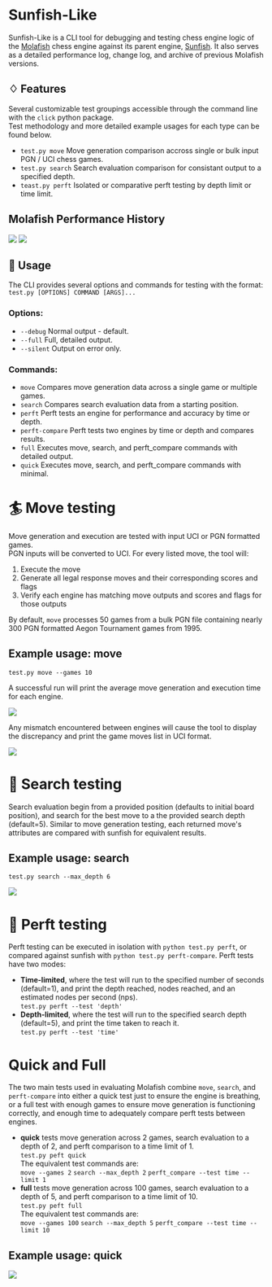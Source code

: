 # Sunfish-Like
Sunfish-Like is a CLI tool for debugging and testing chess engine logic of the [Molafish](https://github.com/flwrr/molafish) chess engine against its parent engine, [Sunfish](https://github.com/thomasahle/sunfish). 
It also serves as a detailed performance log, change log, and archive of previous Molafish versions.

## ♢ Features
Several customizable test groupings accessible through the command line with the `click` python package.<br>
Test methodology and more detailed example usages for each type can be found below.
- `test.py move`   Move generation comparison accross single or bulk input PGN / UCI chess games.
- `test.py search` Search evaluation comparison for consistant output to a specified depth.
- `teast.py perft` Isolated or comparative perft testing by depth limit or time limit.


## Molafish Performance History

<img src="https://i.imgur.com/vvUGHg6.png">
<img src="https://i.imgur.com/wOYbi7f.png">

## 🎲 Usage

The CLI provides several options and commands for testing with the format:
`test.py [OPTIONS] COMMAND [ARGS]...`

### Options:

- `--debug` Normal output - default.
- `--full` Full, detailed output.
- `--silent` Output on error only.

### Commands:

- `move` Compares move generation data across a single game or multiple games.
- `search` Compares search evaluation data from a starting position.
- `perft` Perft tests an engine for performance and accuracy by time or depth.
- `perft-compare` Perft tests two engines by time or depth and compares results.
- `full` Executes move, search, and perft_compare commands with detailed output.
- `quick` Executes move, search, and perft_compare commands with minimal.

# 🏄 Move testing
Move generation and execution are tested with input UCI or PGN formatted games.<br>
PGN inputs will be converted to UCI. For every listed move, the tool will:
1. Execute the move
2. Generate all legal response moves and their corresponding scores and flags
3. Verify each engine has matching move outputs and scores and flags for those outputs 

By default, `move` processes 50 games from a bulk PGN file containing nearly 300 PGN formatted Aegon Tournament games from 1995.

## Example usage: move

`test.py move --games 10`<br>

A successful run will print the average move generation and execution time for each engine.

<img src="https://i.imgur.com/3arALrA.gif">

Any mismatch encountered between engines will cause the tool to display the discrepancy and print the game moves list in UCI format.

<img src="https://i.imgur.com/x7GMNDP.gif">

# 🔎 Search testing
Search evaluation begin from a provided position (defaults to initial board position), and search for the best move to a the provided search depth (default=5).
Similar to move generation testing, each returned move's attributes are compared with sunfish for equivalent results.

## Example usage: search

`test.py search --max_depth 6`<br>

<img src="https://i.imgur.com/rRfgKtz.gif">

# 🌴 Perft testing
Perft testing can be executed in isolation with `python test.py perft`, or compared against sunfish with `python test.py perft-compare`.
Perft tests have two modes:<br>
- **Time-limited**, where the test will run to the specified number of seconds (default=1), and print the depth reached, nodes reached, and an estimated nodes per second (nps).<br>
  `test.py perft --test 'depth'`
- **Depth-limited**, where the test will run to the specified search depth (default=5), and print the time taken to reach it.<br>
  `test.py perft --test 'time'`
  
# Quick and Full
The two main tests used in evaluating Molafish combine `move`, `search`, and `perft-compare` into either a quick test just to ensure the engine is breathing, 
or a full test with enough games to ensure move generation is functioning correctly, and enough time to adequately compare perft tests between engines.
- **quick** tests move generation across 2 games, search evaluation to a depth of 2, and perft comparison to a time limit of 1.
  <br> `test.py peft quick` <br> The equivalent test commands are: <br>`move --games 2` `search --max_depth 2` `perft_compare --test time --limit 1`
- **full** tests move generation across 100 games, search evaluation to a depth of 5, and perft comparison to a time limit of 10.
  <br> `test.py peft full` <br>The equivalent test commands are: <br>`move --games 100` `search --max_depth 5` `perft_compare --test time --limit 10`

## Example usage: quick
<img src="https://i.imgur.com/dwtfZYM.gif">

